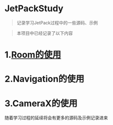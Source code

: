 # JetPackStudy
> 记录学习JetPack过程中的一些源码、示例

> 本项目中已经记录了以下内容

# 1.[Room的使用](https://www.jianshu.com/p/4e8311187104)

# 2.Navigation的使用

# 3.CameraX的使用

随着学习过程的延续将会有更多的源码及示例记录进来
